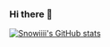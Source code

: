 ### Hi there 👋

<!--
**Snowiiii/Snowiiii** is a ✨ _special_ ✨ repository because its `README.md` (this file) appears on your GitHub profile.

Here are some ideas to get you started:

- 🔭 I’m currently working on ...
- 🌱 I’m currently learning ...
- 👯 I’m looking to collaborate on ...
- 🤔 I’m looking for help with ...
- 💬 Ask me about ...
- 📫 How to reach me: ...
- 😄 Pronouns: ...
- ⚡ Fun fact: ...
-->

[![Snowiiii's GitHub stats](https://github-readme-stats.vercel.app/api?username=Snowiiii)](https://github.com/anuraghazra/github-readme-stats)
